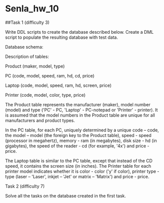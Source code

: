 # Senla_hw_10

##Task 1 (difficulty 3)

Write DDL scripts to create the database described below. Create a DML script to populate the resulting database with test data.

Database schema:

Description of tables:

Product (maker, model, type)

PC (code, model, speed, ram, hd, cd, price)

Laptop (code, model, speed, ram, hd, screen, price)

Printer (code, model, color, type, price)

The Product table represents the manufacturer (maker), model number (model) and type ('PC' - PC, 'Laptop' - PC-notepad or 'Printer' - printer). It is assumed that the model numbers in the Product table are unique for all manufacturers and product types.

In the PC table, for each PC, uniquely determined by a unique code – code, the model – model (the foreign key to the Product table), speed - speed (processor in megahertz), memory - ram (in megabytes), disk size - hd (in gigabytes), the speed of the reader - cd (for example, '4x') and price - price.

The Laptop table is similar to the PC table, except that instead of the CD speed, it contains the screen size (in inches). The Printer table for each printer model indicates whether it is color - color ('y' if color), printer type - type (laser – 'Laser', inkjet – 'Jet' or matrix – 'Matrix') and price - price.

Task 2 (difficulty 7)

Solve all the tasks on the database created in the first task.
